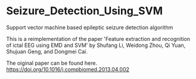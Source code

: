 # Seizure_Detection_Using_SVM
Support vector machine based epileptic seizure detection algorithm

This is a reimplementation of the paper 'Feature extraction and recognition of ictal EEG using EMD and SVM' by Shufang Li, Weidong Zhou, Qi Yuan, Shujuan Geng, and Dongmei Cai.


The oiginal paper can be found here. https://doi.org/10.1016/j.compbiomed.2013.04.002
